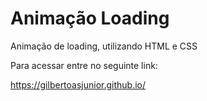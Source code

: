 # Animação Loading

Animação de loading, utilizando HTML e CSS

Para acessar entre no seguinte link:

https://gilbertoasjunior.github.io/
